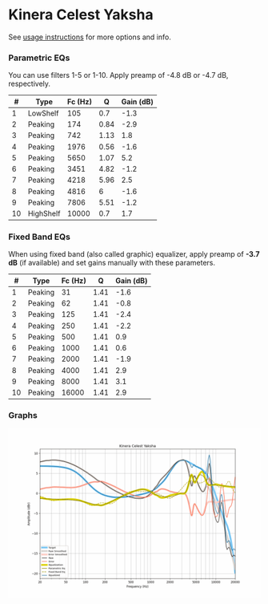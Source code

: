 # Kinera Celest Yaksha
See [usage instructions](https://github.com/jaakkopasanen/AutoEq#usage) for more options and info.

### Parametric EQs
You can use filters 1-5 or 1-10. Apply preamp of -4.8 dB or -4.7 dB, respectively.

|   # | Type      |   Fc (Hz) |    Q |   Gain (dB) |
|-----|-----------|-----------|------|-------------|
|   1 | LowShelf  |       105 | 0.7  |        -1.3 |
|   2 | Peaking   |       174 | 0.84 |        -2.9 |
|   3 | Peaking   |       742 | 1.13 |         1.8 |
|   4 | Peaking   |      1976 | 0.56 |        -1.6 |
|   5 | Peaking   |      5650 | 1.07 |         5.2 |
|   6 | Peaking   |      3451 | 4.82 |        -1.2 |
|   7 | Peaking   |      4218 | 5.96 |         2.5 |
|   8 | Peaking   |      4816 | 6    |        -1.6 |
|   9 | Peaking   |      7806 | 5.51 |        -1.2 |
|  10 | HighShelf |     10000 | 0.7  |         1.7 |

### Fixed Band EQs
When using fixed band (also called graphic) equalizer, apply preamp of **-3.7 dB** (if available) and set gains manually with these parameters.

|   # | Type    |   Fc (Hz) |    Q |   Gain (dB) |
|-----|---------|-----------|------|-------------|
|   1 | Peaking |        31 | 1.41 |        -1.6 |
|   2 | Peaking |        62 | 1.41 |        -0.8 |
|   3 | Peaking |       125 | 1.41 |        -2.4 |
|   4 | Peaking |       250 | 1.41 |        -2.2 |
|   5 | Peaking |       500 | 1.41 |         0.9 |
|   6 | Peaking |      1000 | 1.41 |         0.6 |
|   7 | Peaking |      2000 | 1.41 |        -1.9 |
|   8 | Peaking |      4000 | 1.41 |         2.9 |
|   9 | Peaking |      8000 | 1.41 |         3.1 |
|  10 | Peaking |     16000 | 1.41 |         2.9 |

### Graphs
![](./Kinera%20Celest%20Yaksha.png)
